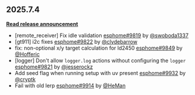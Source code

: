 ## 2025.7.4

[**Read release announcement**](https://esphome.io/changelog/2025.7.0)

- [remote_receiver] Fix idle validation [esphome#9819](https://github.com/esphome/esphome/pull/9819) by [@swoboda1337](https://github.com/swoboda1337)
- [gt911] i2c fixes [esphome#9822](https://github.com/esphome/esphome/pull/9822) by [@clydebarrow](https://github.com/clydebarrow)
- fix: non-optional x/y target calculation for ld2450 [esphome#9849](https://github.com/esphome/esphome/pull/9849) by [@Hofferic](https://github.com/Hofferic)
- [logger] Don't allow ``logger.log`` actions without configuring the ``logger`` [esphome#9821](https://github.com/esphome/esphome/pull/9821) by [@jesserockz](https://github.com/jesserockz)
- Add seed flag when running setup with uv present [esphome#9932](https://github.com/esphome/esphome/pull/9932) by [@cryptk](https://github.com/cryptk)
- Fail with old lerp [esphome#9914](https://github.com/esphome/esphome/pull/9914) by [@HeMan](https://github.com/HeMan)

